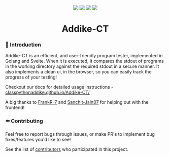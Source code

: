 <p align="center">
  <a href="https://github.com/Addike-CT/Backend/issues"><img src="https://img.shields.io/github/issues/Addike-CT/Backend.svg" /></a>
  <a href="https://github.com/Addike-CT/Backend/pulls"><img src="https://img.shields.io/github/issues-pr/Addike-CT/Backend.svg" /></a>
  <a href="/LICENSE"><img src="https://img.shields.io/badge/licence-MIT-blue.svg" /></a>
  <a href="https://discord.gg/twt"><img src="https://discord.com/api/guilds/501090983539245061/widget.png?style=shield" /></a>
</p>

<div align="center">
  <h1>Addike-CT</h1>
</div>

<!---Welcome! This repository contains the code for the backend of Addike-CT, a Challenge Tester written in Golang! --->

### 🏁 Introduction

Addike-CT is an efficient, and user-friendly program tester, implemented in Golang and Svelte. When it is executed, it compares the stdout of programs in the working directory against the required stdout in a secure manner. It also implements a clean ui, in the browser, so you can easily track the progress of your testing!

Checkout our docs for detailed usage instructions - [classpythonaddike.github.io/Addike-CT/](https://classpythonaddike.github.io/Addike-CT/#/)

A big thanks to [FrankR-7](https://github.com/FrankR-7) and [Sanchit-Jain07](https://github.com/Sanchit-Jain07) for helping out with the frontend!

### ⬅️ Contributing

Feel free to report bugs through issues, or make PR's to implement bug fixes/features you'd like to see!

See the list of [contributors](https://github.com/Addike-CT/Backend/contributors) who participated in this project.
